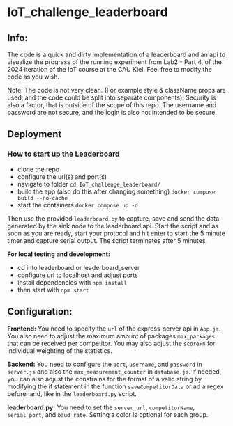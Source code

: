 # IoT_challenge_leaderboard

## Info:

The code is a quick and dirty implementation of a leaderboard and an api to visualize the progress of the running experiment from Lab2 - Part 4, of the 2024 iteration of the IoT course at the CAU Kiel. Feel free to modify the code as you wish.

Note: The code is not very clean. (For example style & className props are used, and the code could be split into separate components). Security is also a factor, that is outside of the scope of this repo. The username and password are not secure, and the login is also not intended to be secure.

## Deployment

### How to start up the Leaderboard

- clone the repo
- configure the url(s) and port(s)
- navigate to folder `cd IoT_challenge_leaderboard/`
- build the app (also do this after changing something) `docker compose build --no-cache`
- start the containers `docker compose up -d`

Then use the provided `leaderboard.py` to capture, save and send the data generated by the sink node to the leaderboard api. Start the script and as soon as you are ready, start your protocol and hit enter to start the 5 minute timer and capture serial output. The script terminates after 5 minutes.

**For local testing and development:**

- cd into leaderboard or leaderboard_server
- configure url to localhost and adjust ports
- install dependencies with `npm install`
- then start with `npm start`

## Configuration:

**Frontend:**
You need to specify the `url` of the express-server api in `App.js`. You also need to adjust the maximum amount of packages `max_packages` that can be received per competitor. You may also adjust the `scoreFn` for individual weighting of the statistics.

**Backend:** You need to configure the `port`, `username`, and `password` in `server.js` and also the `max_measurement_counter` in `database.js`. If needed, you can also adjust the constrains for the format of a valid string by modifying the if statement in the function `saveCompetitorData` or ad a regex beforehand, like in the `leaderboard.py` script.

**leaderboard.py:**
You need to set the `server_url`, `competitorName`, `serial_port`, and `baud_rate`. Setting a color is optional for each group.
